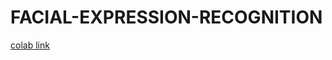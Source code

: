 # FACIAL-EXPRESSION-RECOGNITION

[colab link](https://colab.research.google.com/drive/1VbYVKxrxda_f3cusoUQxpqs1kPty8YE2?usp=sharing)